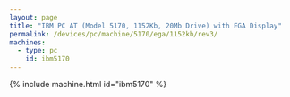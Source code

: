 ```yaml
---
layout: page
title: "IBM PC AT (Model 5170, 1152Kb, 20Mb Drive) with EGA Display"
permalink: /devices/pc/machine/5170/ega/1152kb/rev3/
machines:
  - type: pc
    id: ibm5170
---
```


{% include machine.html id="ibm5170" %}

